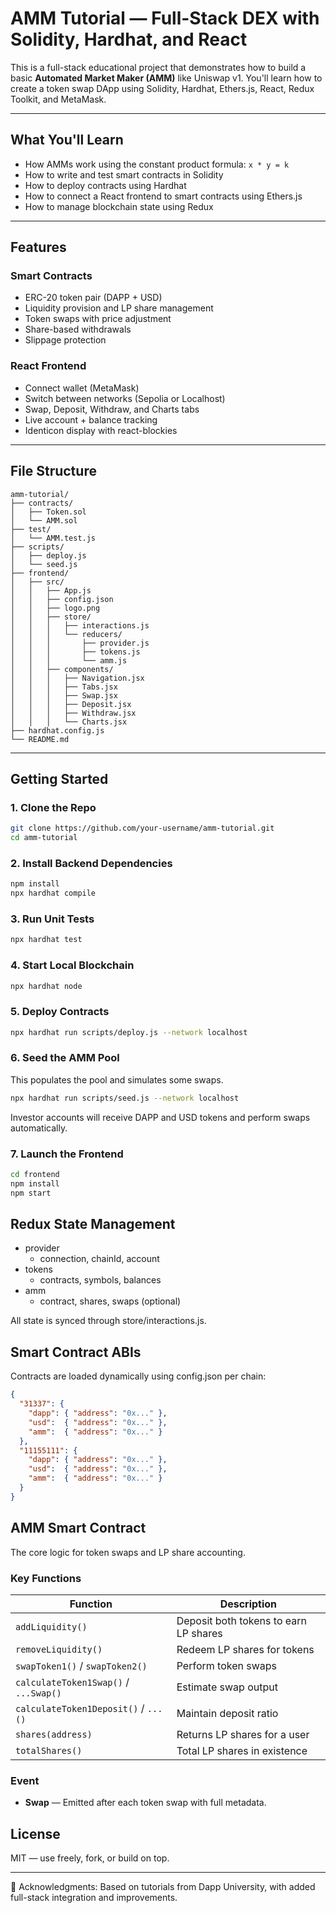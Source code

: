 # AMM Tutorial — Full-Stack DEX with Solidity, Hardhat, and React

This is a full-stack educational project that demonstrates how to build a basic **Automated Market Maker (AMM)** like Uniswap v1. You'll learn how to create a token swap DApp using Solidity, Hardhat, Ethers.js, React, Redux Toolkit, and MetaMask.

---

## What You'll Learn

- How AMMs work using the constant product formula: `x * y = k`
- How to write and test smart contracts in Solidity
- How to deploy contracts using Hardhat
- How to connect a React frontend to smart contracts using Ethers.js
- How to manage blockchain state using Redux

---

## Features

### Smart Contracts
- ERC-20 token pair (DAPP + USD)
- Liquidity provision and LP share management
- Token swaps with price adjustment
- Share-based withdrawals
- Slippage protection

### React Frontend
- Connect wallet (MetaMask)
- Switch between networks (Sepolia or Localhost)
- Swap, Deposit, Withdraw, and Charts tabs
- Live account + balance tracking
- Identicon display with react-blockies

---

## File Structure

``` plaintext
amm-tutorial/
├── contracts/
│   ├── Token.sol
│   └── AMM.sol
├── test/
│   └── AMM.test.js
├── scripts/
│   ├── deploy.js
│   └── seed.js
├── frontend/
│   ├── src/
│   │   ├── App.js
│   │   ├── config.json
│   │   ├── logo.png
│   │   ├── store/
│   │   │   ├── interactions.js
│   │   │   └── reducers/
│   │   │       ├── provider.js
│   │   │       ├── tokens.js
│   │   │       └── amm.js
│   │   ├── components/
│   │   │   ├── Navigation.jsx
│   │   │   ├── Tabs.jsx
│   │   │   ├── Swap.jsx
│   │   │   ├── Deposit.jsx
│   │   │   ├── Withdraw.jsx
│   │   │   └── Charts.jsx
├── hardhat.config.js
└── README.md
```
---

## Getting Started

### 1. Clone the Repo
```bash
git clone https://github.com/your-username/amm-tutorial.git
cd amm-tutorial
```
### 2. Install Backend Dependencies
```bash
npm install
npx hardhat compile
```

### 3.  Run Unit Tests
```bash
npx hardhat test
```

### 4. Start Local Blockchain
```bash
npx hardhat node
```

### 5. Deploy Contracts
```bash
npx hardhat run scripts/deploy.js --network localhost
```

### 6. Seed the AMM Pool
This populates the pool and simulates some swaps.
```bash
npx hardhat run scripts/seed.js --network localhost
```
Investor accounts will receive DAPP and USD tokens and perform swaps automatically.

### 7. Launch the Frontend
```bash
cd frontend
npm install
npm start
```

## Redux State Management
- provider
  - connection, chainId, account
- tokens
  - contracts, symbols, balances
- amm
  - contract, shares, swaps (optional)

All state is synced through store/interactions.js.

## Smart Contract ABIs
Contracts are loaded dynamically using config.json per chain:
```json
{
  "31337": {
    "dapp": { "address": "0x..." },
    "usd":  { "address": "0x..." },
    "amm":  { "address": "0x..." }
  },
  "11155111": {
    "dapp": { "address": "0x..." },
    "usd":  { "address": "0x..." },
    "amm":  { "address": "0x..." }
  }
}
```

## AMM Smart Contract
The core logic for token swaps and LP share accounting.

### Key Functions

| Function                             | Description                                 |
|--------------------------------------|---------------------------------------------|
| `addLiquidity()`                     | Deposit both tokens to earn LP shares       |
| `removeLiquidity()`                  | Redeem LP shares for tokens                 |
| `swapToken1()` / `swapToken2()`      | Perform token swaps                         |
| `calculateToken1Swap()` / `...Swap()`| Estimate swap output                        |
| `calculateToken1Deposit()` / `...()` | Maintain deposit ratio                      |
| `shares(address)`                    | Returns LP shares for a user                |
| `totalShares()`                      | Total LP shares in existence                |

### Event

- **Swap** — Emitted after each token swap with full metadata.



## License
MIT — use freely, fork, or build on top.

---

🙏 Acknowledgments:
Based on tutorials from Dapp University, with added full-stack integration and improvements.



